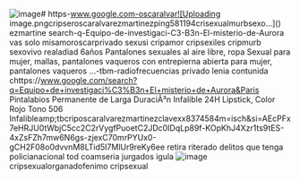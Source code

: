 ![image](https://github.com/oscarllann/https-www.google.com-search-q-Equipo-de-investigaci-C3-B3n-El-misterio-de-Aurora-tbm-isch-si-AEcPF/assets/119225394/a38fe15a-51b6-446d-b9ed-6a1759b679e5)# https-www.google.com-oscaralvar![Uploading image.pngcripseroscaralvarezmartinezping581194crisexualmurbsexo…]()
ezmartine search-q-Equipo-de-investigaci-C3-B3n-El-misterio-de-Aurora vas solo misamoroscarprivado sexusi cripamor cripsexiles cripmurb sexovivo realadiad 6años Pantalones sexuales al aire libre, ropa Sexual para mujer, mallas, pantalones vaqueros con entrepierna abierta para mujer, pantalones vaqueros ...-tbm-radiofrecuencias privado lenia contunida 
chttps://www.google.com/search?q=Equipo+de+investigaci%C3%B3n+El+misterio+de+Aurora&Paris Pintalabios Permanente de Larga DuraciÃ³n Infalible 24H Lipstick, Color Rojo Tono 506 Infalibleamp;tbcriposcaralvarezmartinezclavexx8374584m=isch&amp;si=AEcPFx7eHRJU0tWbjC5cc2C2rVygfPuoetC2JDc0IDqLp89f-KOpKhJ4Xzr1ts9tES-4xZsFZh7mw6N6gs-zjexC70mrPYUx0-gCH2F08o0dvvnM8LTid5I7MlUr9reKy6ee
retira riterado delitos que tenga policianacional tod coamseria jurgados igula 
![image](https://github.com/oscarllann/https-www.google.com-search-q-Equipo-de-investigaci-C3-B3n-El-misterio-de-Aurora-tbm-isch-si-AEcPF/assets/119225394/833425ec-e885-4b06-8a86-9f4a850fbef9)cripsexualorganadofenimo cripsexual
